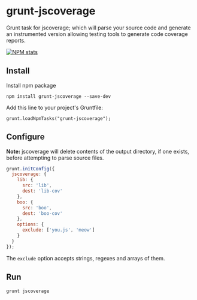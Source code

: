grunt-jscoverage
================

Grunt task for jscoverage; which will parse your source code and generate an instrumented version allowing testing tools to generate code coverage reports.

[![NPM stats](https://nodei.co/npm/grunt-jscoverage.png?downloads=true)](https://nodei.co/npm/grunt-jscoverage/)

## Install

Install npm package

    npm install grunt-jscoverage --save-dev

Add this line to your project's Gruntfile:

    grunt.loadNpmTasks("grunt-jscoverage");


## Configure

**Note:** jscoverage will delete contents of the output directory, if one exists, before attempting to parse source files.

```javascript
grunt.initConfig({
  jscoverage: {
    lib: {
      src: 'lib',
      dest: 'lib-cov'
    },
    boo: {
      src: 'boo',
      dest: 'boo-cov'
    },
    options: {
      exclude: ['you.js', 'meow']
    }
  }
});
```

The `exclude` option accepts strings, regexes and arrays of them.

## Run

```
grunt jscoverage
```
